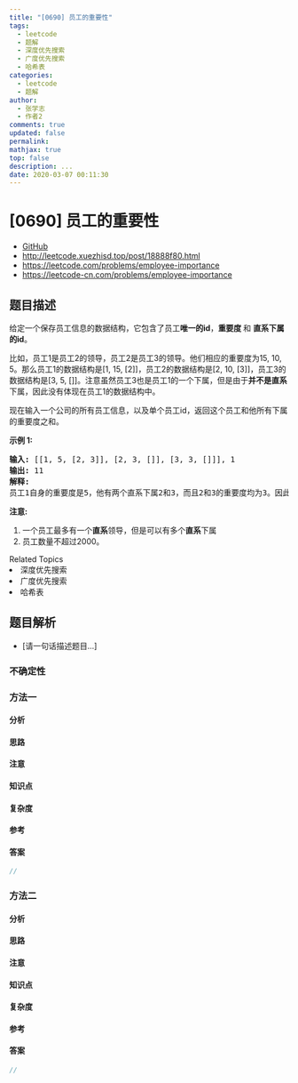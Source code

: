 ```yaml
---
title: "[0690] 员工的重要性"
tags:
  - leetcode
  - 题解
  - 深度优先搜索
  - 广度优先搜索
  - 哈希表
categories:
  - leetcode
  - 题解
author:
  - 张学志
  - 作者2
comments: true
updated: false
permalink:
mathjax: true
top: false
description: ...
date: 2020-03-07 00:11:30
---
```



# [0690] 员工的重要性
* [GitHub](https://github.com/algoboy101/LeetCodeCrowdsource/tree/master/_posts/QA/%5B0690%5D%20%E5%91%98%E5%B7%A5%E7%9A%84%E9%87%8D%E8%A6%81%E6%80%A7.md)
* http://leetcode.xuezhisd.top/post/18888f80.html
* https://leetcode.com/problems/employee-importance
* https://leetcode-cn.com/problems/employee-importance


## 题目描述

<p>给定一个保存员工信息的数据结构，它包含了员工<strong>唯一的id</strong>，<strong>重要度&nbsp;</strong>和 <strong>直系下属的id</strong>。</p>

<p>比如，员工1是员工2的领导，员工2是员工3的领导。他们相应的重要度为15, 10, 5。那么员工1的数据结构是[1, 15, [2]]，员工2的数据结构是[2, 10, [3]]，员工3的数据结构是[3, 5, []]。注意虽然员工3也是员工1的一个下属，但是由于<strong>并不是直系</strong>下属，因此没有体现在员工1的数据结构中。</p>

<p>现在输入一个公司的所有员工信息，以及单个员工id，返回这个员工和他所有下属的重要度之和。</p>

<p><strong>示例 1:</strong></p>

<pre>
<strong>输入:</strong> [[1, 5, [2, 3]], [2, 3, []], [3, 3, []]], 1
<strong>输出:</strong> 11
<strong>解释:</strong>
员工1自身的重要度是5，他有两个直系下属2和3，而且2和3的重要度均为3。因此员工1的总重要度是 5 + 3 + 3 = 11。
</pre>

<p><strong>注意:</strong></p>

<ol>
	<li>一个员工最多有一个<strong>直系</strong>领导，但是可以有多个<strong>直系</strong>下属</li>
	<li>员工数量不超过2000。</li>
</ol>
<div><div>Related Topics</div><div><li>深度优先搜索</li><li>广度优先搜索</li><li>哈希表</li></div></div>


## 题目解析
* [请一句话描述题目...]

### 不确定性


### 方法一

#### 分析

#### 思路

#### 注意

#### 知识点

#### 复杂度

#### 参考

#### 答案

```cpp
//
```


### 方法二

#### 分析

#### 思路

#### 注意

#### 知识点

#### 复杂度

#### 参考

#### 答案

```cpp
//
```


